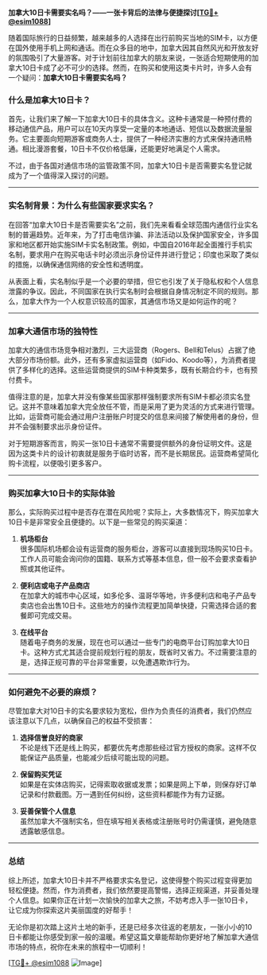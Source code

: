 **加拿大10日卡需要实名吗？——一张卡背后的法律与便捷探讨[[TG💪+ @esim1088](https://t.me/s/esim1088)]**

随着国际旅行的日益频繁，越来越多的人选择在出行前购买当地的SIM卡，以方便在国外使用手机上网和通话。而在众多目的地中，加拿大因其自然风光和开放友好的氛围吸引了大量游客。对于计划前往加拿大的朋友来说，一张适合短期使用的加拿大10日卡成了必不可少的选择。然而，在购买和使用这类卡片时，许多人会有一个疑问：**加拿大10日卡需要实名吗？**

### 什么是加拿大10日卡？

首先，让我们来了解一下加拿大10日卡的具体含义。这种卡通常是一种预付费的移动通信产品，用户可以在10天内享受一定量的本地通话、短信以及数据流量服务。它主要面向短期游客或商务人士，提供了一种经济实惠的方式来保持通讯畅通。相比漫游套餐，10日卡不仅价格低廉，还能更好地满足个人需求。

不过，由于各国对通信市场的监管政策不同，加拿大10日卡是否需要实名登记就成为了一个值得深入探讨的问题。

---

### 实名制背景：为什么有些国家要求实名？

在回答“加拿大10日卡是否需要实名”之前，我们先来看看全球范围内通信行业实名制的普遍趋势。近年来，为了打击电信诈骗、非法活动以及保护国家安全，许多国家和地区都开始实施SIM卡实名制政策。例如，中国自2016年起全面推行手机实名制，要求用户在购买电话卡时必须出示身份证件并进行登记；印度也采取了类似的措施，以确保通信网络的安全性和透明度。

从表面上看，实名制似乎是一个必要的举措，但它也引发了关于隐私权和个人信息泄露的争议。因此，不同国家在执行实名制时会根据自身情况制定不同的规则。那么，加拿大作为一个人权意识较高的国家，其通信市场又是如何运作的呢？

---

### 加拿大通信市场的独特性

加拿大的通信市场竞争相对激烈，三大运营商（Rogers、Bell和Telus）占据了绝大部分市场份额。此外，还有多家虚拟运营商（如Fido、Koodo等），为消费者提供了多样化的选择。这些运营商提供的SIM卡种类繁多，既有长期合约卡，也有预付费卡。

值得注意的是，加拿大并没有像某些国家那样强制要求所有SIM卡都必须实名登记。这并不意味着加拿大完全放任不管，而是采用了更为灵活的方式来进行管理。比如，运营商可能会通过用户注册账户时提交的信息来间接了解使用者的身份，但并不会强制要求出示身份证件。

对于短期游客而言，购买一张10日卡通常不需要提供额外的身份证明文件。这是因为这类卡片的设计初衷就是服务于临时访客，而不是长期居民。运营商希望简化购卡流程，以便吸引更多客户。

---

### 购买加拿大10日卡的实际体验

那么，实际购买过程中是否存在潜在风险呢？实际上，大多数情况下，购买加拿大10日卡是非常安全且便捷的。以下是一些常见的购买渠道：

1. **机场柜台**  
   很多国际机场都会设有运营商的服务柜台，游客可以直接到现场购买10日卡。工作人员可能会询问你的国籍、联系方式等基本信息，但一般不会要求查看护照或其他证件。

2. **便利店或电子产品商店**  
   在加拿大的城市中心区域，如多伦多、温哥华等地，许多便利店和电子产品专卖店也会出售10日卡。这些地方的操作流程更加简单快捷，只需选择合适的套餐即可完成交易。

3. **在线平台**  
   随着电子商务的发展，现在也可以通过一些专门的电商平台订购加拿大10日卡。这种方式尤其适合提前规划行程的朋友，既省时又省力。不过需要注意的是，选择正规可靠的平台非常重要，以免遭遇欺诈行为。

---

### 如何避免不必要的麻烦？

尽管加拿大对10日卡的实名要求较为宽松，但作为负责任的消费者，我们仍然应该注意以下几点，以确保自己的权益不受损害：

1. **选择信誉良好的商家**  
   不论是线下还是线上购买，都要优先考虑那些经过官方授权的商家。这样不仅能保证产品质量，也能减少后续可能出现的问题。

2. **保留购买凭证**  
   如果是在实体店购买，记得索取收据或发票；如果是网上下单，则保存好订单记录和付款截图。万一遇到任何纠纷，这些资料都能作为有力证据。

3. **妥善保管个人信息**  
   虽然加拿大不强制实名，但在填写相关表格或注册账号时仍需谨慎，避免随意透露敏感信息。

---

### 总结

综上所述，加拿大10日卡并不严格要求实名登记，这使得整个购买过程变得更加轻松便捷。然而，作为消费者，我们依然要提高警惕，选择正规渠道，并妥善处理个人信息。如果你正在计划一次愉快的加拿大之旅，不妨考虑入手一张10日卡，让它成为你探索这片美丽国度的好帮手！

无论你是初次踏上这片土地的新手，还是已经多次往返的老朋友，一张小小的10日卡都能让你感受到家一般的温暖。希望这篇文章能帮助你更好地了解加拿大通信市场的特点，祝你在未来的旅程中一切顺利！

[[TG💪+ @esim1088](https://t.me/s/esim1088) ![Image](https://i.postimg.cc/4NQfJmqS/Snipaste-2025-05-13-00-14-12.png)]